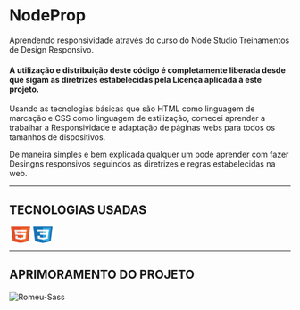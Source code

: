 # NodeProp
Aprendendo responsividade através do curso do Node Studio Treinamentos de Design Responsivo. 

#### A utilização e distribuição deste código é completamente liberada desde que sigam as diretrizes estabelecidas pela Licença aplicada à este projeto. 

Usando as tecnologias básicas que são HTML como linguagem de marcação e CSS como linguagem de estilização, comecei aprender a trabalhar a Responsividade e adaptação de páginas webs para todos os tamanhos de dispositivos. 

De maneira simples e bem explicada qualquer um pode aprender com fazer Desingns responsivos seguindos as diretrizes e regras estabelecidas na web. 

--- 
## TECNOLOGIAS USADAS
<img align="center" alt="Romeu-HTML" height="30" width="40" src="https://raw.githubusercontent.com/devicons/devicon/master/icons/html5/html5-original.svg" /><img align="center" alt="Romeu-CSS" height="30" width="40" src="https://raw.githubusercontent.com/devicons/devicon/master/icons/css3/css3-original.svg" />

--- 
## APRIMORAMENTO DO PROJETO
<img align="center" alt="Romeu-Sass" height="30" width="40" src="https://cdn.jsdelivr.net/gh/devicons/devicon/icons/sass/sass-original.svg" />
